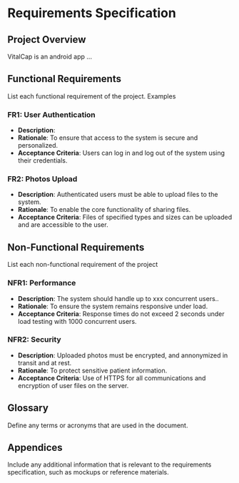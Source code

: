 # Requirements Specification

## Project Overview
VitalCap is an android app ...

## Functional Requirements
List each functional requirement of the project. Examples

### FR1: User Authentication
- **Description**: 
- **Rationale**: To ensure that access to the system is secure and personalized.
- **Acceptance Criteria**: Users can log in and log out of the system using their credentials.

### FR2: Photos Upload
- **Description**: Authenticated users must be able to upload files to the system.
- **Rationale**: To enable the core functionality of sharing files.
- **Acceptance Criteria**: Files of specified types and sizes can be uploaded and are accessible to the user.

## Non-Functional Requirements
List each non-functional requirement of the project

### NFR1: Performance
- **Description**: The system should handle up to xxx concurrent users..
- **Rationale**: To ensure the system remains responsive under load.
- **Acceptance Criteria**: Response times do not exceed 2 seconds under load testing with 1000 concurrent users.

### NFR2: Security
- **Description**: Uploaded photos must be encrypted, and annonymized in transit and at rest.
- **Rationale**: To protect sensitive patient information.
- **Acceptance Criteria**: Use of HTTPS for all communications and encryption of user files on the server.

## Glossary
Define any terms or acronyms that are used in the document.

## Appendices
Include any additional information that is relevant to the requirements specification, such as mockups or reference materials.

